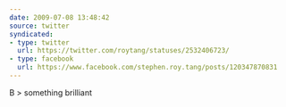```yaml
---
date: 2009-07-08 13:48:42
source: twitter
syndicated:
- type: twitter
  url: https://twitter.com/roytang/statuses/2532406723/
- type: facebook
  url: https://www.facebook.com/stephen.roy.tang/posts/120347870831
---
```


B &gt; something brilliant